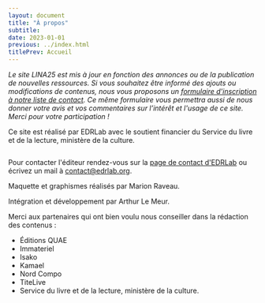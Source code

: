 ```yaml
---
layout: document
title: "À propos"
subtitle:
date: 2023-01-01
previous: ../index.html
titlePrev: Accueil
---
```


<p><i>Le site LINA25 est mis à jour en fonction des annonces ou de la publication de nouvelles ressources. Si vous souhaitez être informé des ajouts ou modifications de contenus, nous vous proposons un <a class="link color_navy" href="https://ec.europa.eu/eusurvey/runner/fd17005b-558f-0050-4e7f-a3294314708a">formulaire d'inscription à notre liste de contact</a>. Ce même formulaire vous permettra aussi de nous donner votre avis et vos commentaires sur l’intérêt et l'usage de ce site. Merci pour votre participation !</i></p>

<p>Ce site est réalisé par EDRLab avec le soutient financier du Service du livre et de la lecture, ministère de la culture.</p>

<img class="logomcc" src="https://www.culture.gouv.fr/var/culture/storage/images/_aliases/reference/7/3/0/4/3164037-1-fre-FR/LogoMCHP.PNG" alt=""/>


Pour contacter l'éditeur rendez-vous sur la [page de contact d'EDRLab](https://www.edrlab.org/contact/) ou écrivez un mail à contact@edrlab.org.

Maquette et graphismes réalisés par Marion Raveau.

Intégration et développement par Arthur Le Meur.

Merci aux partenaires qui ont bien voulu nous conseiller dans la rédaction des contenus : 

* Éditions QUAE
* Immateriel
* Isako
* Kamael
* Nord Compo
* TiteLive
* Service du livre et de la lecture, ministère de la culture.

